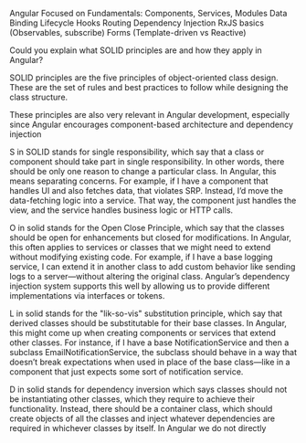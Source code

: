 Angular Focused on Fundamentals:
Components, Services, Modules
Data Binding
Lifecycle Hooks
Routing
Dependency Injection
RxJS basics (Observables, subscribe)
Forms (Template-driven vs Reactive)

Could you explain what SOLID principles are and how they apply in Angular? 

SOLID principles are the five principles of object-oriented class design. These are the set of rules and best practices to follow while designing the class structure. 

These principles are also very relevant in Angular development, especially since Angular encourages component-based architecture and dependency injection

S in SOLID stands for single responsibility, which say that a class or component should take part in single responsibility. 
In other words, there should be only one reason to change a particular class.
In Angular, this means separating concerns. For example, if I have a component that handles UI and also fetches data, that violates SRP. Instead, I’d move the data-fetching logic into a service. That way, the component just handles the view, and the service handles business logic or HTTP calls.

O in solid stands for the Open Close Principle, which say that the classes should be open for enhancements but closed for modifications.
In Angular, this often applies to services or classes that we might need to extend without modifying existing code.
For example, if I have a base logging service, I can extend it in another class to add custom behavior like sending logs to a server—without altering the original class. Angular’s dependency injection system supports this well by allowing us to provide different implementations via interfaces or tokens.

L in solid stands for the "lik-so-vis" substitution principle, which say that derived classes should be substitutable for their base classes.
In Angular, this might come up when creating components or services that extend other classes. For instance, if I have a base NotificationService and then a subclass EmailNotificationService, the subclass should behave in a way that doesn’t break expectations when used in place of the base class—like in a component that just expects some sort of notification service.


D in solid stands for dependency inversion which says classes should not be instantiating other classes, which they require to achieve their functionality. 
Instead, there should be a container class, which should create objects of all the classes and inject whatever dependencies are required in whichever classes by itself.
In Angular we do not directly 